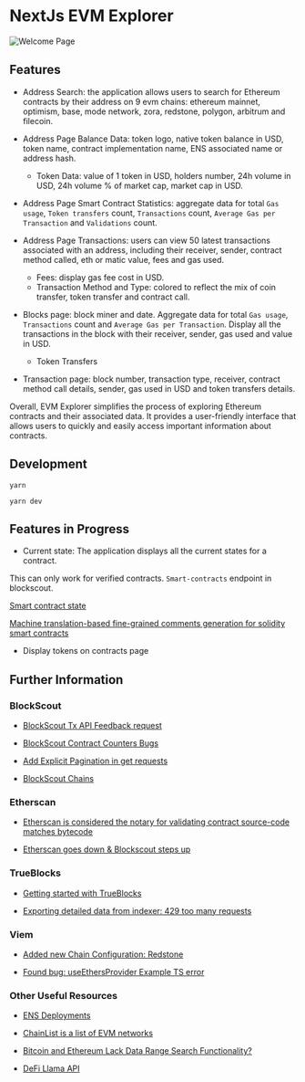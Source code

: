 # NextJs EVM Explorer

![Welcome Page](https://github.com/Pfed-prog/NextJsExplorer/blob/main/assets/evmexplorer.png)

## Features

- Address Search: the application allows users to search for Ethereum contracts by their address on 9 evm chains: ethereum mainnet, optimism, base, mode network, zora, redstone, polygon, arbitrum and filecoin.

- Address Page Balance Data: token logo, native token balance in USD, token name, contract implementation name, ENS associated name or address hash.

  - Token Data: value of 1 token in USD, holders number, 24h volume in USD, 24h volume % of market cap, market cap in USD.

- Address Page Smart Contract Statistics: aggregate data for total `Gas usage`, `Token transfers` count, `Transactions` count, `Average Gas per Transaction` and `Validations` count.

- Address Page Transactions: users can view 50 latest transactions associated with an address, including their receiver, sender, contract method called, eth or matic value, fees and gas used.

  - Fees: display gas fee cost in USD.
  - Transaction Method and Type: colored to reflect the mix of coin transfer, token transfer and contract call.

- Blocks page: block miner and date. Aggregate data for total `Gas usage`, `Transactions` count and `Average Gas per Transaction`. Display all the transactions in the block with their receiver, sender, gas used and value in USD.

  - Token Transfers

- Transaction page: block number, transaction type, receiver, contract method call details, sender, gas used in USD and token transfers details.

Overall, EVM Explorer simplifies the process of exploring Ethereum contracts and their associated data. It provides a user-friendly interface that allows users to quickly and easily access important information about contracts.

## Development

`yarn`

`yarn dev`

## Features in Progress

- Current state: The application displays all the current states for a contract.

This can only work for verified contracts. `Smart-contracts` endpoint in blockscout.

[Smart contract state](https://ethereum.stackexchange.com/questions/159456/extract-read-write-set-of-state-variables-from-a-smart-contract)

[Machine translation-based fine-grained comments generation for solidity smart contracts](https://www.sciencedirect.com/science/article/abs/pii/S0950584922001744)

- Display tokens on contracts page

## Further Information

### BlockScout

- [BlockScout Tx API Feedback request](https://blockscout.canny.io/feedback/p/what-is-the-meaning-behind-tx-api-outputs)

- [BlockScout Contract Counters Bugs](https://blockscout.canny.io/feedback/p/contract-counters-bugs)

- [Add Explicit Pagination in get requests](https://blockscout.canny.io/feature-requests/p/add-explicit-pagination-in-get-requests)

- [BlockScout Chains](https://www.blockscout.com/chains-and-projects)

### Etherscan

- [Etherscan is considered the notary for validating contract source-code matches bytecode](https://x.com/dmihal/status/1791622407653904880)

- [Etherscan goes down & Blockscout steps up](https://www.blog.blockscout.com/blockscout-news-april-2024/)

### TrueBlocks

- [Getting started with TrueBlocks](https://github.com/TrueBlocks/trueblocks-core/issues/3700)

- [Exporting detailed data from indexer: 429 too many requests](https://github.com/TrueBlocks/trueblocks-core/issues/3703)

### Viem

- [Added new Chain Configuration: Redstone](https://github.com/wevm/viem/pull/2315)

- [Found bug: useEthersProvider Example TS error](https://github.com/wevm/wagmi/issues/3923)

### Other Useful Resources

- [ENS Deployments](https://docs.ens.domains/learn/deployments)

- [ChainList is a list of EVM networks](https://chainlist.org/)

- [Bitcoin and Ethereum Lack Data Range Search Functionality?](https://ingeun92.medium.com/bitcoin-and-ethereum-lack-data-range-search-functionality-41acfa1f5279)

- [DeFi Llama API](https://defillama.com/docs/api)
